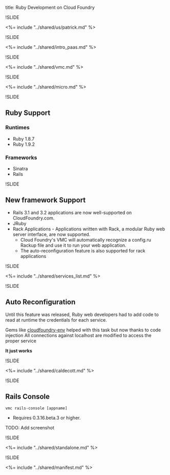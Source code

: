 title: Ruby Development on Cloud Foundry

!SLIDE

<%= include "../shared/us/patrick.md" %>

!SLIDE

<%= include "../shared/intro_paas.md" %>

!SLIDE

<%= include "../shared/vmc.md" %>

!SLIDE

<%= include "../shared/micro.md" %>

!SLIDE

## Ruby Support

### Runtimes
- Ruby 1.8.7
- Ruby 1.9.2

### Frameworks
- Sinatra
- Rails

!SLIDE

## New framework Support
- Rails 3.1 and 3.2 applications are now well-supported on CloudFoundry.com. 
- JRuby
- Rack Applications - Applications written with Rack, a modular Ruby web server interface, are now supported. 
  - Cloud Foundry's VMC will automatically recognize a config.ru Rackup file and use it to run your web application. 
  - The auto-reconfiguration feature is also supported for rack applications

!SLIDE

<%= include "../shared/services_list.md" %>

!SLIDE

## Auto Reconfiguration

Until this feature was released, Ruby web developers had to add code to read at runtime the credentials for each service.

Gems like [cloudfoundry-env](https://github.com/cloudfoundry-samples/cloudfoundry-env) helped with this task but now thanks to code injection
All connections against localhost are modified to access the proper service

**It just works**

!SLIDE

<%= include "../shared/caldecott.md" %>

!SLIDE

## Rails Console


    vmc rails-console [appname]

- Requires 0.3.16.beta.3 or higher.

TODO: Add screenshot

!SLIDE

<%= include "../shared/standalone.md" %>

!SLIDE

<%= include "../shared/manifest.md" %>






